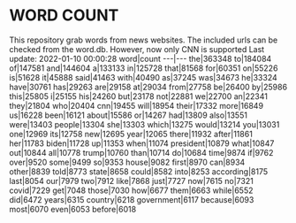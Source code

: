 # WORD COUNT
This repository grab words from news websites. The included urls can be checked from the word.db.
However, now only CNN is supported
Last update: 2022-01-10 00:00:28
word|count
---|---
the|363348
to|184084
of|147581
and|144604
a|133133
in|125728
that|81568
for|60351
on|55226
is|51628
it|45888
said|41463
with|40490
as|37245
was|34673
he|33324
have|30761
has|29263
are|29158
at|29034
from|27758
be|26400
by|25986
this|25805
i|25155
his|24260
but|23178
not|22881
we|22700
an|22341
they|21804
who|20404
cnn|19455
will|18954
their|17332
more|16849
us|16228
been|16121
about|15586
or|14267
had|13809
also|13551
were|13403
people|13304
she|13303
which|13275
would|13214
you|13031
one|12969
its|12758
new|12695
year|12065
there|11932
after|11861
her|11783
biden|11728
up|11353
when|11074
president|10879
what|10847
out|10844
all|10778
trump|10760
than|10714
do|10684
time|9874
if|9762
over|9520
some|9499
so|9353
house|9082
first|8970
can|8934
other|8839
told|8773
state|8658
could|8582
into|8253
according|8175
last|8054
our|7979
two|7912
like|7868
just|7727
now|7615
no|7321
covid|7229
get|7048
those|7030
how|6677
them|6663
while|6552
did|6472
years|6315
country|6218
government|6117
because|6093
most|6070
even|6053
before|6018
